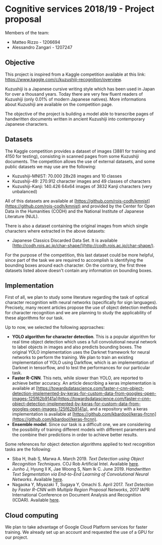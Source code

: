 # Cognitive services 2018/19 - Project proposal

Members of the team:

- Matteo Rizzo - 1206694
- Alessandro Zangari - 1207247

## Objective

This project is inspired from a Kaggle competition available at this link: https://www.kaggle.com/c/kuzushiji-recognition/overview.

Kuzushiji is a Japanese cursive writing style which has been used in Japan for over a thousand years. Today there are very few fluent readers of Kuzushiji (only 0.01% of modern Japanese natives). More informations about Kuzushiji are available on the competition page.

The objective of the project is building a model able to transcribe pages of handwritten documents written in ancient Kuzushiji into contemporary Japanese characters.

## Datasets

The Kaggle competition provides a dataset of images (3881 for training and 4150 for testing), consisting in scanned pages from some Kuzushiji documents. The competition allows the use of external datasets, and some public datasets we may use are the following:

- Kuzushiji-MNIST: 70.000 28x28 images and 10 classes
- Kuzushiji-49: 270.912 character images and 49 classes of characters
- Kuzushiji-Kanji: 140.426 64x64 images of 3832 Kanji characters (very unbalanced)

All of this datasets are available at [https://github.com/rois-codh/kmnist](https://github.com/rois-codh/kmnist) and provided by the Center for Open Data in the Humanities (CODH) and the National Institute of Japanese Literature (NIJL).

There is also a dataset containing the original images from which single characters where extracted in the above datasets:

- Japanese Classics Discarded Data Set. It is available [http://codh.rois.ac.jp/char-shape/](http://codh.rois.ac.jp/char-shape/).

For the purpose of the competition, this last dataset could be more helpful, since part of the task we are required to accomplish is identifying the bounding boxes around each character. On the contrary, the first three datasets listed above doesn't contain any information on bounding boxes.

## Implementation

First of all, we plan to study some literature regarding the task of optical character recognition with neural networks (specifically for sign languages). Precisely, many recent articles propose the use of object detection methods for character recognition and we are planning to study the applicability of these algorithms for our task.

Up to now, we selected the following approaches:

- **YOLO algorithm for character detection**. This is a popular algorithm for real time object detection which uses a full convolutional neural network to label objects in images and also predicts bounding boxes. The original YOLO implementation uses the Darknet framework for neural networks to perform the training. We plan to train an existing implementation of YOLO using Darkflow, which is an implementation of Darknet in tensorflow, and to test the performances for our particular task.
- **Faster R-CNN**. This nets, while slower than YOLO, are reported to achieve better accuracy. An article describing a keras implementation is available at [https://towardsdatascience.com/faster-r-cnn-object-detection-implemented-by-keras-for-custom-data-from-googles-open-images-125f62b9141a](https://towardsdatascience.com/faster-r-cnn-object-detection-implemented-by-keras-for-custom-data-from-googles-open-images-125f62b9141a), and a repository with a keras implementation is available at [https://github.com/kbardool/keras-frcnn](https://github.com/kbardool/keras-frcnn).
- **Ensemble model**. Since our task is a difficult one, we are considering the possibility of training different models with different parameters and the combine their predictions in order to achieve better results.

Some references for object detection algorithms applied to text recognition tasks are the following:

- Siba H, Ihab S, Marwa A. March 2019. *Text Detection using Object Recognition Techniques*. COJ Rob Artificial Intel. Available [here](https://crimsonpublishers.com/cojra/pdf/COJRA.000502.pdf).
- Junho J, Hyung Il K, Jae Woong S, Nam Ik C. June 2019. *Handwritten Text Segmentation via End-to-End Learning of Convolutional Neural Networks*. Available [here](https://arxiv.org/abs/1906.05229).
- Nagaoka Y, Miyazaki T, Sugaya Y,  Omachi S. April 2017. *Text Detection by Faster R-CNN with Multiple Region Proposal Networks*, 2017 IAPR International Conference on Document Analysis and Recognition (ICDAR). Available [here](https://ieeexplore.ieee.org/abstract/document/8270290).

## Cloud computing

We plan to take advantage of Google Cloud Platform services for faster training. We already set up an account and requested the use of a GPU for our project.



